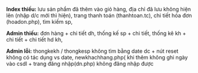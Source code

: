 **Index thiếu:**  lưu sản phẩm đã thêm vào giỏ hàng, 
        địa chỉ đã lưu không hiện lên (nhập d/c mới thì hiện), 
        trang thanh toán (thanhtoan.tc), 
        chi tiết hóa đơn (hoadon.php),
        tìm kiếm sp,
        
**Admin thiếu:** đơn hàng + chi tiết dh,
             thống kế sp + chi tiết,
             thống kê kh + chi tiết + chi tiết hd kh,

**Admin lỗi:** thongkekh / thongkesp không tìm bằng date dc + nút reset không có tác dụng vs date,
newkhachhang.php( khi thêm không ghi ngày vào csdl + trang đăng nhập(dn.php) không đăng nhập được 


            
            
